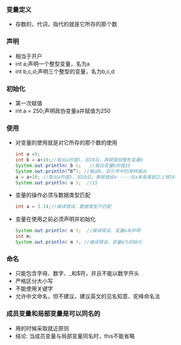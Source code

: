### 变量定义

- 存数的，代词，指代的就是它所存的那个数

### 声明

- 相当于开户
- int a;声明一个整型变量，名为a
- int b,c,d;声明三个整型的变量，名为b,c,d

### 初始化

- 第一次赋值
- int a = 250;声明政协变量a并赋值为250

### 使用

- 对变量的使用就是对它所存的那个数的使用

  ```java
  int a =5;
  int b = a+10;//取出a的值5，加10后，再赋值给整形变量b
  System.out.println( b );   //输出变量b的值15
  System.out.println(“b”); //输出b，双引号中的原样输出
  a = a+10; //取出a的值5，加10后，再赋值给a-----在a本身基础之上增10
  System.out.println( a );  //15
  ```

- 变量的操作必须与数据类型匹配

  ```java
  int a = 3.14;//编译错误，数据类型不匹配
  ```

- 变量在使用之前必须声明并初始化

  ```java
  System.out.println( m );  //编译错误，变量m未声明
  int m;
  System.out.println( m ); //编译错误，变量m为初始化
  ```

### 命名

- 只能包含字母、数字、_和$符，并且不能以数字开头
- 严格区分大小写
- 不能使用关键字
- 允许中文命名，但不建议，建议英文的见名知意、驼峰命名法

### 成员变量和局部变量是可以同名的

- 用的时候采取就近原则
- 结论: 当成员变量与局部变量同名时，this不能省略
